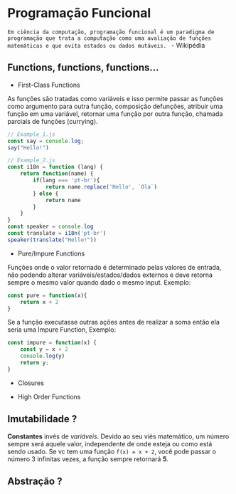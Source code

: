 # Programação Funcional

`Em ciência da computação, programação funcional é um paradigma de programação que trata a computação como uma avaliação de funções matemáticas e que evita estados ou dados mutáveis. ` - Wikipédia

## Functions, functions, functions...

* First-Class Functions

As funções são tratadas como variáveis e isso permite passar as funções como argumento para outra função, composição defunções, atribuir uma função em uma variável, retornar uma função por outra função, chamada parciais de funções (currying).

```javascript
// Example_1.js
const say = console.log;
say("Hello!")

// Example_2.js
const i18n = function (lang) {
    return function(name) {
        if(lang === 'pt-br'){
            return name.replace('Hello', `Ola`)
        } else {
            return name
        }
    }
}
const speaker = console.log
const translate = i18n('pt-br')
speaker(translate("Hello!"))
```

* Pure/Impure Functions

Funções onde o valor retornado é determinado pelas valores de entrada, não podendo alterar variáveis/estados/dados externos e deve retorna sempre o mesmo valor quando dado o mesmo input. Exemplo: 

```javascript
const pure = function(x){
	return x + 2
}
```

Se a função executasse outras ações antes de realizar a soma então ela seria uma Impure Function, Exemplo:

```javascript
const impure = function(x) {
	const y = x + 2
	console.log(y)
	return y;
}
```

* Closures



* High Order Functions



## Imutabilidade ?

**Constantes** invés de *variáveis*. Devido ao seu viés matemático, um número sempre será aquele valor, independente de onde esteja ou como está sendo usado. Se vc tem uma função `f(x) = x + 2`, você pode passar o número 3 infinitas vezes, a função sempre retornará **5**.

## Abstração ?

